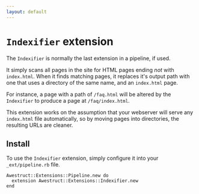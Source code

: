 ```yaml
---
layout: default
---
```


# `Indexifier` extension

The `Indexifier` is normally the last extension in a pipeline, if used.

It simply scans all pages in the site for HTML pages ending *not* with `index.html`.
When it finds matching pages, it replaces it's output path with one that uses a
directory of the same name, and an `index.html` page.

For instance, a page with a path of `/faq.html` will be altered by the `Indexifier`
to produce a page at `/faq/index.html`.

This extension works on the assumption that your webserver will serve any `index.html` 
file automatically, so by moving pages into directories, the resulting URLs are cleaner.

## Install

To use the `Indexifier` extension, simply configure it into your `_ext/pipeline.rb`
file.
    
    Awestruct::Extensions::Pipeline.new do
      extension Awestruct::Extensions::Indexifier.new
    end

